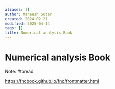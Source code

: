 ```yaml
---
aliases: []
author: Maneesh Sutar
created: 2024-02-21
modified: 2025-04-14
tags: []
title: Numerical analysis Book
---
```


# Numerical analysis Book

Note: #toread

<https://fncbook.github.io/fnc/frontmatter.html>
